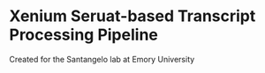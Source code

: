# Xenium Seruat-based Transcript Processing Pipeline

Created for the Santangelo lab at Emory University
